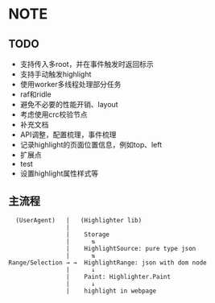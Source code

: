 # NOTE

## TODO

- 支持传入多root，并在事件触发时返回标示
- 支持手动触发highlight
- 使用worker多线程处理部分任务
- raf和ridle
- 避免不必要的性能开销、layout
- 考虑使用crc校验节点
- 补充文档
- API调整，配置梳理，事件梳理
- 记录highlight的页面位置信息，例如top、left
- 扩展点
- test
- 设置highlight属性样式等

## 主流程

```text
  (UserAgent)   |   (Highlighter lib)
                |
                |    Storage
                |      ⇅
                |    HighlightSource: pure type json
                |      ⇅
Range/Selection → →  HighlightRange: json with dom node
                |      ↓
                |    Paint: Highlighter.Paint
                |      ↓
                |    highlight in webpage

```
